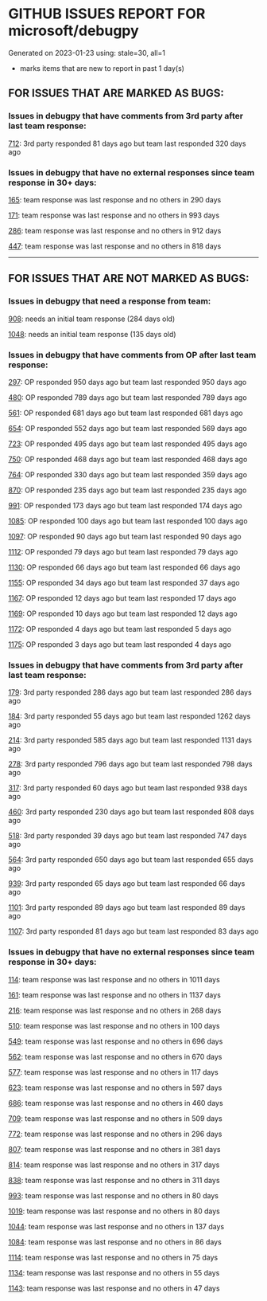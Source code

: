 
# GITHUB ISSUES REPORT FOR microsoft/debugpy


Generated on 2023-01-23 using: stale=30, all=1


* marks items that are new to report in past 1 day(s)


## FOR ISSUES THAT ARE MARKED AS BUGS:


### Issues in debugpy that have comments from 3rd party after last team response:


  [712](https://github.com/microsoft/debugpy/issues/712 "notification like &quot;Failed launch debugger for child process xxxx&quot;."): 3rd party responded 81 days ago but team last responded 320 days ago

### Issues in debugpy that have no external responses since team response in 30+ days:


  [165](https://github.com/microsoft/debugpy/issues/165 "Entry points aren't being found while test debugging"): team response was last response and no others in 290 days

  [171](https://github.com/microsoft/debugpy/issues/171 "Ctrl+C causes KeyboardInterrupt inside pydevd"): team response was last response and no others in 993 days

  [286](https://github.com/microsoft/debugpy/issues/286 "Attach to local process assumes i386 architecture? "): team response was last response and no others in 912 days

  [447](https://github.com/microsoft/debugpy/issues/447 "Running `breakpoint()` in the watch causes buggy behaviour"): team response was last response and no others in 818 days

---

## FOR ISSUES THAT ARE NOT MARKED AS BUGS:


### Issues in debugpy that need a response from team:


  [908](https://github.com/microsoft/debugpy/issues/908 "Create persistent custom commands"): needs an initial team response (284 days old)

  [1048](https://github.com/microsoft/debugpy/issues/1048 "Support for eventlet"): needs an initial team response (135 days old)

### Issues in debugpy that have comments from OP after last team response:


  [297](https://github.com/microsoft/debugpy/issues/297 "Could a disable_attach API available?"): OP responded 950 days ago but team last responded 950 days ago

  [480](https://github.com/microsoft/debugpy/issues/480 "Error message for embedded python adapter timeout"): OP responded 789 days ago but team last responded 789 days ago

  [561](https://github.com/microsoft/debugpy/issues/561 "Treat mapped files as my code"): OP responded 681 days ago but team last responded 681 days ago

  [654](https://github.com/microsoft/debugpy/issues/654 "Support for supportsLoadedSourcesRequest"): OP responded 552 days ago but team last responded 569 days ago

  [723](https://github.com/microsoft/debugpy/issues/723 "Provide public API to attach debugger in excepthook and see unhandled exception"): OP responded 495 days ago but team last responded 495 days ago

  [750](https://github.com/microsoft/debugpy/issues/750 "Support PEP 582 (__pypackages__) for just-my-code and user-uncaught exceptions"): OP responded 468 days ago but team last responded 468 days ago

  [764](https://github.com/microsoft/debugpy/issues/764 "Problems with python in VSC, eg. not working logs and pathlib and importlib.util"): OP responded 330 days ago but team last responded 359 days ago

  [870](https://github.com/microsoft/debugpy/issues/870 "Provide APIs to stop listening / stop debugger"): OP responded 235 days ago but team last responded 235 days ago

  [991](https://github.com/microsoft/debugpy/issues/991 "Allow throwing exceptions in the debugger"): OP responded 173 days ago but team last responded 174 days ago

  [1085](https://github.com/microsoft/debugpy/issues/1085 "Return scope metadata on ScopesRequest"): OP responded 100 days ago but team last responded 100 days ago

  [1097](https://github.com/microsoft/debugpy/issues/1097 "debugpy.configure(python=) is not properly documented"): OP responded 90 days ago but team last responded 90 days ago

  [1112](https://github.com/microsoft/debugpy/issues/1112 "Support pyqt6"): OP responded 79 days ago but team last responded 79 days ago

  [1130](https://github.com/microsoft/debugpy/issues/1130 "Allow server to configure its root"): OP responded 66 days ago but team last responded 66 days ago

  [1155](https://github.com/microsoft/debugpy/issues/1155 "Python debugger breaks on caught exception within a decorator and context manager"): OP responded 34 days ago but team last responded 37 days ago

  [1167](https://github.com/microsoft/debugpy/issues/1167 "Debugging support lazy variables"): OP responded 12 days ago but team last responded 17 days ago

  [1169](https://github.com/microsoft/debugpy/issues/1169 "Missing examples of configurations"): OP responded 10 days ago but team last responded 12 days ago

  [1172](https://github.com/microsoft/debugpy/issues/1172 "atexit not respected in subprocess.Popen"): OP responded 4 days ago but team last responded 5 days ago

  [1175](https://github.com/microsoft/debugpy/issues/1175 "Debugging tests is not stopping on breakpoint"): OP responded 3 days ago but team last responded 4 days ago

### Issues in debugpy that have comments from 3rd party after last team response:


  [179](https://github.com/microsoft/debugpy/issues/179 "Build native binaries on ci and distribute those."): 3rd party responded 286 days ago but team last responded 286 days ago

  [184](https://github.com/microsoft/debugpy/issues/184 "Azure Build for ARM"): 3rd party responded 55 days ago but team last responded 1262 days ago

  [214](https://github.com/microsoft/debugpy/issues/214 "Step-back / Time Travel Debugging"): 3rd party responded 585 days ago but team last responded 1131 days ago

  [278](https://github.com/microsoft/debugpy/issues/278 "When ungrouped, list and dict variables have inconvenient sort order"): 3rd party responded 796 days ago but team last responded 798 days ago

  [317](https://github.com/microsoft/debugpy/issues/317 "Make variable order for dict keys configurable"): 3rd party responded 60 days ago but team last responded 938 days ago

  [460](https://github.com/microsoft/debugpy/issues/460 "Cannot Attach again after disconnect"): 3rd party responded 230 days ago but team last responded 808 days ago

  [518](https://github.com/microsoft/debugpy/issues/518 "Secure remote connections to the debugger"): 3rd party responded 39 days ago but team last responded 747 days ago

  [564](https://github.com/microsoft/debugpy/issues/564 "Ignore &quot;justMyCode&quot; flag when doing a step into target"): 3rd party responded 650 days ago but team last responded 655 days ago

  [939](https://github.com/microsoft/debugpy/issues/939 "Support Python 3.11"): 3rd party responded 65 days ago but team last responded 66 days ago

  [1101](https://github.com/microsoft/debugpy/issues/1101 "Improve inline breakpoint experience to be similar to TypeScript's  "): 3rd party responded 89 days ago but team last responded 89 days ago

  [1107](https://github.com/microsoft/debugpy/issues/1107 "Add Python 3.11 to the ci"): 3rd party responded 81 days ago but team last responded 83 days ago

### Issues in debugpy that have no external responses since team response in 30+ days:


  [114](https://github.com/microsoft/debugpy/issues/114 "repr () not used in window displays (Issue #1661 continued)"): team response was last response and no others in 1011 days

  [161](https://github.com/microsoft/debugpy/issues/161 "Support the equivalent of Autos in VS"): team response was last response and no others in 1137 days

  [216](https://github.com/microsoft/debugpy/issues/216 "Launch VSCode via PYTHONBREAKPOINT and Python 3.7's breakpoint() function."): team response was last response and no others in 268 days

  [510](https://github.com/microsoft/debugpy/issues/510 "Stop at breakpoints during evaluate request (recursive debugging)"): team response was last response and no others in 100 days

  [549](https://github.com/microsoft/debugpy/issues/549 "timeout or cancelling of debugpy.connect call"): team response was last response and no others in 696 days

  [562](https://github.com/microsoft/debugpy/issues/562 "Add support for terminateThreads request."): team response was last response and no others in 670 days

  [577](https://github.com/microsoft/debugpy/issues/577 "Support `restart` in terminated event in debug adapter"): team response was last response and no others in 117 days

  [623](https://github.com/microsoft/debugpy/issues/623 "Improve logging of loading of native library (used to set tracing to all threads)"): team response was last response and no others in 597 days

  [686](https://github.com/microsoft/debugpy/issues/686 "Debug inline values shows values twice"): team response was last response and no others in 460 days

  [709](https://github.com/microsoft/debugpy/issues/709 "Support pyside6 (without frame-eval mode)"): team response was last response and no others in 509 days

  [772](https://github.com/microsoft/debugpy/issues/772 "CXXABI requirement"): team response was last response and no others in 296 days

  [807](https://github.com/microsoft/debugpy/issues/807 "VS Code IDE Freezes on Remote Breakpoint"): team response was last response and no others in 381 days

  [814](https://github.com/microsoft/debugpy/issues/814 "Provide a way to notify users of where a RecursionError happens"): team response was last response and no others in 317 days

  [838](https://github.com/microsoft/debugpy/issues/838 "Debug output and watches don't use custom repr()/str() for long strings?"): team response was last response and no others in 311 days

  [993](https://github.com/microsoft/debugpy/issues/993 "add support for thread names for non python threads "): team response was last response and no others in 80 days

  [1019](https://github.com/microsoft/debugpy/issues/1019 "justMyCode warning message is at the wrong level, not always accurate"): team response was last response and no others in 80 days

  [1044](https://github.com/microsoft/debugpy/issues/1044 "Attach to process takes a long time"): team response was last response and no others in 137 days

  [1084](https://github.com/microsoft/debugpy/issues/1084 "Unnecessary truncation"): team response was last response and no others in 86 days

  [1114](https://github.com/microsoft/debugpy/issues/1114 "Display Python asyncio Tasks in VS Code Debugger"): team response was last response and no others in 75 days

  [1134](https://github.com/microsoft/debugpy/issues/1134 "async code debugging"): team response was last response and no others in 55 days

  [1143](https://github.com/microsoft/debugpy/issues/1143 "Can't expand to check the data of a Variable when debugging pytorch code"): team response was last response and no others in 47 days
